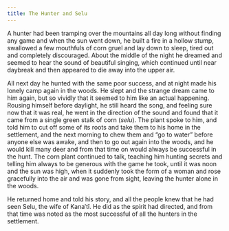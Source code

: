 ```yaml
---
title: The Hunter and Selu
---
```


A hunter had been tramping over the mountains all day long without finding any game and when the sun went down, he built a fire in a hollow stump, swallowed a few mouthfuls of corn gruel and lay down to sleep, tired out and completely discouraged. About the middle of the night he dreamed and seemed to hear the sound of beautiful singing, which continued until near daybreak and then appeared to die away into the upper air.

All next day he hunted with the same poor success, and at night made his lonely camp again in the woods. He slept and the strange dream came to him again, but so vividly that it seemed to him like an actual happening. Rousing himself before daylight, he still heard the song, and feeling sure now that it was real, he went in the direction of the sound and found that it came from a single green stalk of corn (_selu_). The plant spoke to him, and told him to cut off some of its roots and take them to his home in the settlement, and the next morning to chew them and “go to water” before anyone else was awake, and then to go out again into the woods, and he would kill many deer and from that time on would always be successful in the hunt. The corn plant continued to talk, teaching him hunting secrets and telling him always to be generous with the game he took, until it was noon and the sun was high, when it suddenly took the form of a woman and rose gracefully into the air and was gone from sight, leaving the hunter alone in the woods.

He returned home and told his story, and all the people knew that he had seen Selu, the wife of Kana′tĭ. He did as the spirit had directed, and from that time was noted as the most successful of all the hunters in the settlement.
